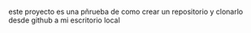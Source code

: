 este proyecto es una pñrueba de como crear un repositorio y clonarlo desde github a mi escritorio local
